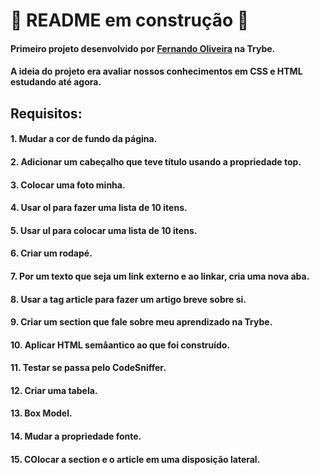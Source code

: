 # 🚧 README em construção 🚧

#### Primeiro projeto desenvolvido por [Fernando Oliveira](https://www.linkedin.com/in/fernando1806/) na Trybe.
#### A ideia do projeto era avaliar nossos conhecimentos em CSS e HTML estudando até agora.
## Requisitos:
#### 1. Mudar a cor de fundo da página.
#### 2. Adicionar um cabeçalho que teve título usando a propriedade top.
#### 3. Colocar uma foto minha.
#### 4. Usar ol para fazer uma lista de 10 itens.
#### 5. Usar ul para colocar uma lista de 10 itens.
#### 6. Criar um rodapé.
#### 7. Por um texto que seja um link externo e ao linkar, cria uma nova aba.
#### 8. Usar a tag article para fazer um artigo breve sobre si.
#### 9. Criar um section que fale sobre meu aprendizado na Trybe.
#### 10. Aplicar HTML semâantico ao que foi construído.
#### 11. Testar se passa pelo CodeSniffer.
#### 12. Criar uma tabela.
#### 13. Box Model.
#### 14. Mudar a propriedade fonte.
#### 15. COlocar a section e o article em uma disposição lateral.

